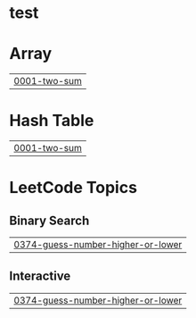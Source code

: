 # test


# Array
|  |
| ------- |
| [0001-two-sum](https://github.com/datascienceduniya/test/tree/master/0001-two-sum) |
# Hash Table
|  |
| ------- |
| [0001-two-sum](https://github.com/datascienceduniya/test/tree/master/0001-two-sum) |
<!---LeetCode Topics Start-->
# LeetCode Topics
## Binary Search
|  |
| ------- |
| [0374-guess-number-higher-or-lower](https://github.com/datascienceduniya/test/tree/master/0374-guess-number-higher-or-lower) |
## Interactive
|  |
| ------- |
| [0374-guess-number-higher-or-lower](https://github.com/datascienceduniya/test/tree/master/0374-guess-number-higher-or-lower) |
<!---LeetCode Topics End-->